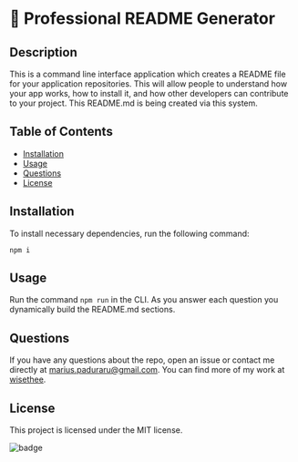 
# :file_folder: Professional README Generator
## Description
This is a command line interface application which creates a README file for your application repositories. This will allow people to understand how your app works, how to install it, and how other developers can contribute to your project. This README.md is being created via this system.

## Table of Contents
* [Installation](#installation)
* [Usage](#usage)
* [Questions](#questions)
* [License](#license)
## Installation
To install necessary dependencies, run the following command:
```
npm i
```
## Usage
Run the command ```npm run``` in the CLI. As you answer each question you dynamically build the README.md sections.
## Questions
If you have any questions about the repo, open an issue or contact me directly at marius.paduraru@gmail.com. You can find more of my work at [wisethee](https://github.com/wisethee).
## License
This project is licensed under the MIT license.

![badge](https://img.shields.io/badge/license-MITLicense-brightorange)
